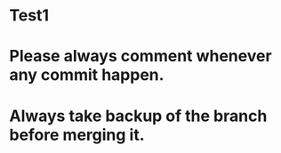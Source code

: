 # Test1
# Please always comment whenever any commit happen.
# Always take backup of the branch before merging it.
